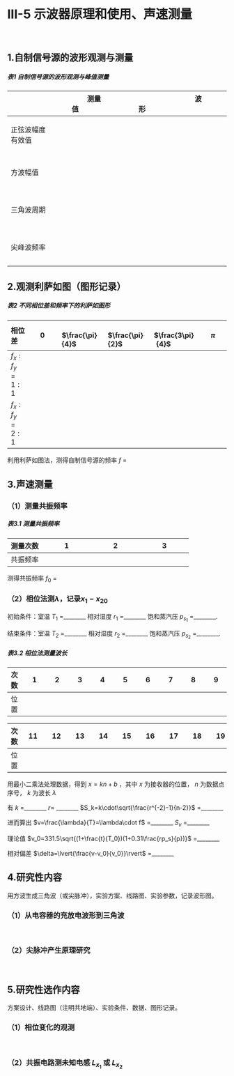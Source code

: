 # III-5 示波器原理和使用、声速测量

&emsp;

## **1.自制信号源的波形观测与测量**

##### 表1 自制信号源的波形观测与峰值测量

|   | &nbsp;&nbsp;&nbsp;&nbsp;&nbsp;&nbsp;&nbsp;&nbsp;&nbsp;&nbsp;&nbsp;测量值&nbsp;&nbsp;&nbsp;&nbsp;&nbsp;&nbsp;&nbsp;&nbsp;&nbsp; | &nbsp;&nbsp;&nbsp;&nbsp;&nbsp;&nbsp;&nbsp;&nbsp;&nbsp;&nbsp;&nbsp;&nbsp;&nbsp;&nbsp;&nbsp;&nbsp;&nbsp;&nbsp;&nbsp;&nbsp;&nbsp;&nbsp;&nbsp;&nbsp;&nbsp;&nbsp;&nbsp;&nbsp;&nbsp;&nbsp;&nbsp;波形&nbsp;&nbsp;&nbsp;&nbsp;&nbsp;&nbsp;&nbsp;&nbsp;&nbsp;&nbsp;&nbsp;&nbsp;&nbsp;&nbsp;&nbsp;&nbsp;&nbsp;&nbsp;&nbsp;&nbsp;&nbsp;&nbsp;&nbsp;&nbsp;&nbsp;&nbsp;&nbsp;&nbsp;&nbsp; |
| :--- | :---: | :---: |
| 正弦波幅度有效值 | <br><br><br><br> | <br><br><br><br> | <br><br><br><br> |
| 方波幅值 | <br><br><br><br> | <br><br><br><br> | <br><br><br><br> |
| 三角波周期 | <br><br><br><br> | <br><br><br><br> | <br><br><br><br> |
| 尖峰波频率 | <br><br><br><br> | <br><br><br><br> | <br><br><br><br> |

## **2.观测利萨如图（图形记录）**

##### 表2 不同相位差和频率下的利萨如图形

| 相位差 | &nbsp;&nbsp;&nbsp;&nbsp;&nbsp;&nbsp;&nbsp;&nbsp;&nbsp;&nbsp; $0$ &nbsp;&nbsp;&nbsp;&nbsp;&nbsp;&nbsp;&nbsp;&nbsp;&nbsp;&nbsp; | &nbsp;&nbsp;&nbsp;&nbsp;&nbsp;&nbsp;&nbsp;&nbsp;&nbsp;&nbsp; $\frac{\pi}{4}$ &nbsp;&nbsp;&nbsp;&nbsp;&nbsp;&nbsp;&nbsp;&nbsp;&nbsp;&nbsp; | &nbsp;&nbsp;&nbsp;&nbsp;&nbsp;&nbsp;&nbsp;&nbsp;&nbsp;&nbsp; $\frac{\pi}{2}$ &nbsp;&nbsp;&nbsp;&nbsp;&nbsp;&nbsp;&nbsp;&nbsp;&nbsp;&nbsp; | &nbsp;&nbsp;&nbsp;&nbsp;&nbsp;&nbsp;&nbsp;&nbsp;&nbsp;&nbsp; $\frac{3\pi}{4}$ &nbsp;&nbsp;&nbsp;&nbsp;&nbsp;&nbsp;&nbsp;&nbsp;&nbsp;&nbsp; | &nbsp;&nbsp;&nbsp;&nbsp;&nbsp;&nbsp;&nbsp;&nbsp;&nbsp;&nbsp; $\pi$ &nbsp;&nbsp;&nbsp;&nbsp;&nbsp;&nbsp;&nbsp;&nbsp;&nbsp;&nbsp; |
| :--- | :---: | :---: | :---: | :---: | :---: |
| $f_x:f_y=1:1$ | <br><br><br><br> | <br><br><br><br> | <br><br><br><br> | <br><br><br><br> | <br><br><br><br> |
| $f_x:f_y=2:1$ | <br><br><br><br> | <br><br><br><br> | <br><br><br><br> | <br><br><br><br> | <br><br><br><br> |

利用利萨如图法，测得自制信号源的频率 $f$ =

## **3.声速测量**

### （1）测量共振频率

##### 表3.1 测量共振频率

| 测量次数 | &nbsp;&nbsp;&nbsp;&nbsp;&nbsp;&nbsp;&nbsp;&nbsp;&nbsp;&nbsp;1&nbsp;&nbsp;&nbsp;&nbsp;&nbsp;&nbsp;&nbsp;&nbsp;&nbsp;&nbsp; | &nbsp;&nbsp;&nbsp;&nbsp;&nbsp;&nbsp;&nbsp;&nbsp;&nbsp;&nbsp;2&nbsp;&nbsp;&nbsp;&nbsp;&nbsp;&nbsp;&nbsp;&nbsp;&nbsp;&nbsp; | &nbsp;&nbsp;&nbsp;&nbsp;&nbsp;&nbsp;&nbsp;&nbsp;&nbsp;&nbsp;3&nbsp;&nbsp;&nbsp;&nbsp;&nbsp;&nbsp;&nbsp;&nbsp;&nbsp;&nbsp; |
| :--- | :---: | :---: | :---: |
| 共振频率 |

测得共振频率 $f_0$ =

### （2）相位法测$\lambda$，记录$x_1-x_{20}$

初始条件：室温 $T_1$ =________ 相对湿度 $r_1$ =________ 饱和蒸汽压 $p_{s_1}$ =________.

结束条件：室温 $T_2$ =________ 相对湿度 $r_2$ =________ 饱和蒸汽压 $p_{s_2}$ =________.

##### 表3.2 相位法测量波长

| 次数 | &nbsp;&nbsp;&nbsp;&nbsp;1&nbsp;&nbsp; | &nbsp;&nbsp;&nbsp;&nbsp;2&nbsp;&nbsp; | &nbsp;&nbsp;&nbsp;&nbsp;3&nbsp;&nbsp; | &nbsp;&nbsp;&nbsp;&nbsp;4&nbsp;&nbsp; | &nbsp;&nbsp;&nbsp;&nbsp;5&nbsp;&nbsp; | &nbsp;&nbsp;&nbsp;&nbsp;6&nbsp;&nbsp; | &nbsp;&nbsp;&nbsp;&nbsp;7&nbsp;&nbsp; | &nbsp;&nbsp;&nbsp;&nbsp;8&nbsp;&nbsp; | &nbsp;&nbsp;&nbsp;&nbsp;9&nbsp;&nbsp; | &nbsp;&nbsp;10&nbsp;&nbsp; |
| :--- | :---: | :---: | :---: | :---: | :---: | :---: | :---: | :---: | :---: | :---: |
| 位置 |

| 次数 | &nbsp;&nbsp;11&nbsp;&nbsp; | &nbsp;&nbsp;12&nbsp;&nbsp; | &nbsp;&nbsp;13&nbsp;&nbsp; | &nbsp;&nbsp;14&nbsp;&nbsp; | &nbsp;&nbsp;15&nbsp;&nbsp; | &nbsp;&nbsp;16&nbsp;&nbsp; | &nbsp;&nbsp;17&nbsp;&nbsp; | &nbsp;&nbsp;18&nbsp;&nbsp; | &nbsp;&nbsp;19&nbsp;&nbsp; | &nbsp;&nbsp;20&nbsp;&nbsp; |
| :--- | :---: | :---: | :---: | :---: | :---: | :---: | :---: | :---: | :---: | :---: |
| 位置 |

用最小二乘法处理数据，得到 $x=kn+b$ ，其中 $x$ 为接收器的位置， $n$ 为数据点序号， $k$ 为波长 $\lambda$

有 $k$ =________  $r=$ ________  $S_k=k\cdot\sqrt{\frac{r^{-2}-1}{n-2}}$ =________

进而算出 $v=\frac{\lambda}{T}=\lambda\cdot f$ =________  $S_v$ =________

理论值 $v_0=331.5\sqrt{(1+\frac{t}{T_0})(1+0.31\frac{rp_s}{p})}$ =________

相对偏差 $\delta=\lvert{\frac{v-v_0}{v_0}}\rvert$ =________

## **4.研究性内容**

用方波生成三角波（或尖脉冲），实验方案、线路图、实验参数，记录波形图。

### （1）从电容器的充放电波形到三角波

&emsp;&emsp;&emsp;&emsp;&emsp;

### （2）尖脉冲产生原理研究

&emsp;&emsp;&emsp;&emsp;&emsp;

## **5.研究性选作内容**

方案设计、线路图（注明共地端）、实验条件、数据、图形记录。

### （1）相位变化的观测

&emsp;&emsp;&emsp;&emsp;&emsp;

### （2）共振电路测未知电感 $L_{x_1}$ 或 $L_{x_2}$